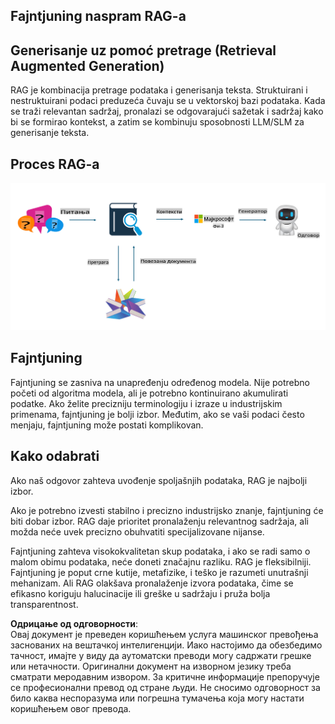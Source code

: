 ## Fajntjuning naspram RAG-a

## Generisanje uz pomoć pretrage (Retrieval Augmented Generation)

RAG je kombinacija pretrage podataka i generisanja teksta. Struktuirani i nestruktuirani podaci preduzeća čuvaju se u vektorskoj bazi podataka. Kada se traži relevantan sadržaj, pronalazi se odgovarajući sažetak i sadržaj kako bi se formirao kontekst, a zatim se kombinuju sposobnosti LLM/SLM za generisanje teksta.

## Proces RAG-a
![FinetuningvsRAG](../../../../translated_images/rag.36e7cb856f120334d577fde60c6a5d7c5eecae255dac387669303d30b4b3efa4.sr.png)

## Fajntjuning
Fajntjuning se zasniva na unapređenju određenog modela. Nije potrebno početi od algoritma modela, ali je potrebno kontinuirano akumulirati podatke. Ako želite precizniju terminologiju i izraze u industrijskim primenama, fajntjuning je bolji izbor. Međutim, ako se vaši podaci često menjaju, fajntjuning može postati komplikovan.

## Kako odabrati
Ako naš odgovor zahteva uvođenje spoljašnjih podataka, RAG je najbolji izbor.

Ako je potrebno izvesti stabilno i precizno industrijsko znanje, fajntjuning će biti dobar izbor. RAG daje prioritet pronalaženju relevantnog sadržaja, ali možda neće uvek precizno obuhvatiti specijalizovane nijanse.

Fajntjuning zahteva visokokvalitetan skup podataka, i ako se radi samo o malom obimu podataka, neće doneti značajnu razliku. RAG je fleksibilniji.  
Fajntjuning je poput crne kutije, metafizike, i teško je razumeti unutrašnji mehanizam. Ali RAG olakšava pronalaženje izvora podataka, čime se efikasno koriguju halucinacije ili greške u sadržaju i pruža bolja transparentnost.

**Одрицање од одговорности**:  
Овај документ је преведен коришћењем услуга машинског превођења заснованих на вештачкој интелигенцији. Иако настојимо да обезбедимо тачност, имајте у виду да аутоматски преводи могу садржати грешке или нетачности. Оригинални документ на изворном језику треба сматрати меродавним извором. За критичне информације препоручује се професионални превод од стране људи. Не сносимо одговорност за било каква неспоразума или погрешна тумачења која могу настати коришћењем овог превода.